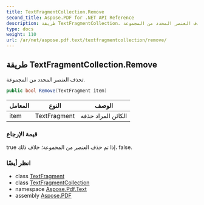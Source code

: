 ```yaml
---
title: TextFragmentCollection.Remove
second_title: Aspose.PDF for .NET API Reference
description: طريقة TextFragmentCollection. تحذف العنصر المحدد من المجموعة
type: docs
weight: 110
url: /ar/net/aspose.pdf.text/textfragmentcollection/remove/
---
```

## طريقة TextFragmentCollection.Remove

تحذف العنصر المحدد من المجموعة.

```csharp
public bool Remove(TextFragment item)
```

| المعامل | النوع | الوصف |
| --- | --- | --- |
| item | TextFragment | الكائن المراد حذفه |

### قيمة الإرجاع

true إذا تم حذف العنصر من المجموعة؛ خلاف ذلك، false.

### انظر أيضًا

* class [TextFragment](../../textfragment/)
* class [TextFragmentCollection](../)
* namespace [Aspose.Pdf.Text](../../../aspose.pdf.text/)
* assembly [Aspose.PDF](../../../)